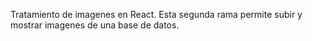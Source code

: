 Tratamiento de imagenes en React. Esta segunda rama permite subir y mostrar imagenes de una base de datos.
